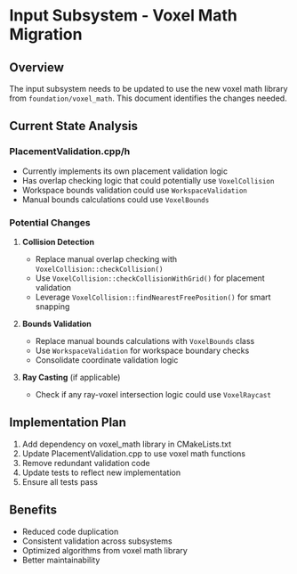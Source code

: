 # Input Subsystem - Voxel Math Migration

## Overview
The input subsystem needs to be updated to use the new voxel math library from `foundation/voxel_math`. This document identifies the changes needed.

## Current State Analysis

### PlacementValidation.cpp/h
- Currently implements its own placement validation logic
- Has overlap checking logic that could potentially use `VoxelCollision`
- Workspace bounds validation could use `WorkspaceValidation`
- Manual bounds calculations could use `VoxelBounds`

### Potential Changes

1. **Collision Detection**
   - Replace manual overlap checking with `VoxelCollision::checkCollision()`
   - Use `VoxelCollision::checkCollisionWithGrid()` for placement validation
   - Leverage `VoxelCollision::findNearestFreePosition()` for smart snapping

2. **Bounds Validation**
   - Replace manual bounds calculations with `VoxelBounds` class
   - Use `WorkspaceValidation` for workspace boundary checks
   - Consolidate coordinate validation logic

3. **Ray Casting** (if applicable)
   - Check if any ray-voxel intersection logic could use `VoxelRaycast`

## Implementation Plan

1. Add dependency on voxel_math library in CMakeLists.txt
2. Update PlacementValidation.cpp to use voxel math functions
3. Remove redundant validation code
4. Update tests to reflect new implementation
5. Ensure all tests pass

## Benefits
- Reduced code duplication
- Consistent validation across subsystems
- Optimized algorithms from voxel math library
- Better maintainability